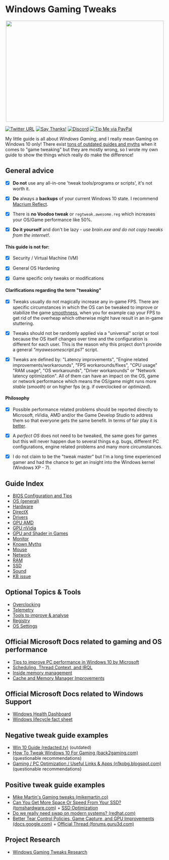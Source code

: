 # Windows Gaming Tweaks

<p align="center">
  <img width="500" height="320" src="https://raw.githubusercontent.com/CHEF-KOCH/GamingTweaks/master/.github/Pictures/Windows%20Gaming%20Tweaks.jpg")">
</p>

[![Twitter URL](https://img.shields.io/twitter/url/https/twitter.com/fold_left.svg?style=social&label=Follow%20%40CHEF-KOCH)](https://twitter.com/CKsTechNews)
[![Say Thanks!](https://img.shields.io/badge/Say%20Thanks-!-1EAEDB.svg)](https://saythanks.io/to/CHEF-KOCH)
[![Discord](https://img.shields.io/discord/418256415874875402.svg?colorA=7289da&colorB=99aab5&label=Discord&logo=discord&maxAge=60)](https://discord.me/CHEF-KOCH)
[![Tip Me via PayPal](https://img.shields.io/badge/PayPal-tip%20me-green.svg?logo=paypal)](https://www.paypal.me/nvinside)

My little guide is all about _Windows Gaming_, and I really mean Gaming on Windows 10 only! There exist [tons of outdated guides and myths](https://github.com/CHEF-KOCH/GamingTweaks/blob/master/Known%20Myths.md) when it comes to "game tweaking" but they are mostly wrong, so I wrote my own guide to show the things which really do make the difference!

## General advice

- [x] **Do not** use any all-in-one 'tweak tools/programs or scripts', it's not worth it.
- [x] **Do** always a **backups** of your current Windows 10 state. I recommend [Macrium Reflect](https://www.macrium.com/reflectfree).
- [x] There is **no Voodoo tweak** or `regtweak.awesome.reg` which  increases your OS/Game performance like 50%.
- [x] **Do it yourself** and don't be lazy - _use brain.exe and do not copy tweaks from the internet!_.


#### This guide is not for:

- [x] Security / Virtual Machine (VM)
- [x] General OS Hardening
- [x] Game specific only tweaks or modifications


#### Clarifications regarding the term "tweaking"

- [x] Tweaks usually do not magically increase any in-game FPS. There are specific circumstances in which the OS can be tweaked to improve or stabilize the game [smoothness](https://en.wikipedia.org/wiki/Smoothness), when you for example cap your FPS to get rid of the overheap which otherwise might have result in an in-game stuttering.
- [x] Tweaks should not be randomly applied via a "universal" script or tool because the OS itself changes over time and the configuration is different for each user. This is the reason why this project don't provide a general _"myawesomescript.ps1"_ script.
- [x] Tweaks are defined by: "Latency improvements", "Engine related improvements/workarounds", "FPS workarounds/fixes", "CPU usage" "RAM usage", "OS workarounds", "Driver workarounds" or "Network latency optimization". All of them can have an impact on the OS, game or network performance which means the OS/game might runs more _stable_ (_smooth_) or on higher fps (e.g. if overclocked or _optimized_).


#### Philosophy
- [x] Possible performance related problems should be reported directly to Microsoft, nVidia, AMD and/or the Game Develop Studio to address them so that everyone gets the same benefit. In terms of fair play it is [better](https://www.vice.com/en_us/article/43zdnb/battlefield-v-players-are-using-shitty-graphics-for-a-competitive-edge).
- [x] A _perfect OS_ does not need to be tweaked, the same goes for games but this will never happen due to several things e.g. bugs, different PC configurations, engine related problems and many more circumstances.
- [x] I do not claim to be the "tweak master" but I'm a long time experienced gamer and had the chance to get an insight into the Windows kernel (Windows XP - 7).


## Guide Index
* [BIOS Configuration and Tips](Bios/Readme.md)
* [OS (general)](OS%20(general)/Readme.md)
* [Hardware](Hardware%20(general)/Readme.md)
* [DirectX](DirectX/Readme.md)
* [Drivers](Drivers/Readme.md)
* [GPU AMD](GPU/AMD/Readme.md)
* [GPU nVidia](GPU/nVidia/Readme.md)
* [GPU and Shader in Games](GPU/Shader/Readme.md)
* [Monitor](Monitor/Readme.md)
* [Known Myths](Myths/Known%20Myths.md)
* [Mouse](Mouse/Readme.md)
* [Network](Network/Readme.md)
* [RAM](RAM/Readme.md)
* [SSD](SSD/Readme.md)
* [Sound](Sound/Readme.md)
* [KB issue](KB%20problems/Readme.md)


## Optional Topics & Tools
* [Overclocking](Overclocking/Readme.md)
* [Telemetry](Telemetry/Readme.md)
* [Tools to improve & analyse](Tools/Readme.md)
* [Registry](Registry/Readme.md)
* [OS Settings](OS%20Settings/Readme.md)


## Official Microsoft Docs related to gaming and OS performance
* [Tips to improve PC performance in Windows 10 by Microsoft](https://support.microsoft.com/en-us/help/4002019/windows-10-improve-pc-performance)
* [Scheduling, Thread Context, and IRQL](http://download.microsoft.com/download/e/b/a/eba1050f-a31d-436b-9281-92cdfeae4b45/IRQL_thread.doc)
* [Inside memory management](https://www.itprotoday.com/compute-engines/inside-memory-management-part-2)
* [Cache and Memory Manager Improvements](https://docs.microsoft.com/en-us/windows-server/administration/performance-tuning/subsystem/cache-memory-management/improvements-in-windows-server)


## Official Microsoft Docs related to Windows Support
* [Windows Health Dashboard](https://docs.microsoft.com/en-us/windows/release-information/status-windows-10-1903)
* [Windows lifecycle fact sheet](https://support.microsoft.com/en-us/help/13853/windows-lifecycle-fact-sheet)


## Negative tweak guide examples
* [Win 10 Guide (redacted.tv)](https://redacted.tv/2017/12/20/win10guide/) (outdated)
* [How To Tweak Windows 10 For Gaming (back2gaming.com)](http://www.back2gaming.com/guides/how-to-tweak-windows-10-for-gaming/) (questionable recommendations)
* [Gaming / PC Optimization / Useful Links & Apps (n1kobg.blogspot.com)](http://n1kobg.blogspot.com/) (questionable recommendations)


## Positive tweak guide examples
* [Mike Martin's Gaming tweaks (mikemartin.co)](http://www.mikemartin.co/gaming_guides)
* [Can You Get More Space Or Speed From Your SSD? (tomshardware.com)](https://www.tomshardware.com/reviews/ssd-performance-tweak,2911-4.html) + [SSD Optimization](https://wiki.debian.org/SSDOptimization)
* [Do we really need swap on modern systems? (redhat.com)](https://www.redhat.com/en/blog/do-we-really-need-swap-modern-systems)
* [Better Tear Control Policies, Game Capture, and GPU Improvements (docs.google.com)](https://docs.google.com/document/d/e/2PACX-1vRZkIJJCVynUPCqZbblmAIoPRx1rDIRLAV9CwjunyAaGm2YpIt_XsmiI8Tx4j_uMAaQ1UYrrWQClwUU/pub) + [Official Thread (forums.guru3d.com)](https://forums.guru3d.com/threads/better-tear-control-policies-game-capture-and-gpu-improvements.425331/)


## Project Research
* [Windows Gaming Tweaks Research](Research/Research.md)
